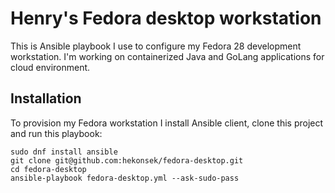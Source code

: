 # Henry's Fedora desktop workstation

This is Ansible playbook I use to configure my Fedora 28 development workstation. I'm working on containerized Java and 
GoLang applications for cloud environment.

## Installation

To provision my Fedora workstation I install Ansible client, clone this project and run this playbook:

    sudo dnf install ansible
    git clone git@github.com:hekonsek/fedora-desktop.git
    cd fedora-desktop
    ansible-playbook fedora-desktop.yml --ask-sudo-pass